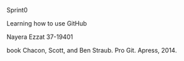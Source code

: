 Sprint0

Learning how to use GitHub

Nayera Ezzat 37-19401

book Chacon, Scott, and Ben Straub. Pro Git. Apress, 2014.
